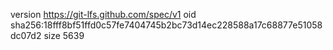 version https://git-lfs.github.com/spec/v1
oid sha256:18fff8bf51ffd0c57fe7404745b2bc73d14ec228588a17c68877e51058dc07d2
size 5639
